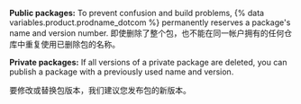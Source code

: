 **Public packages:** To prevent confusion and build problems, {% data variables.product.prodname_dotcom %} permanently reserves a package's name and version number. 即使删除了整个包，也不能在同一帐户拥有的任何仓库中重复使用已删除包的名称。

**Private packages:** If all versions of a private package are deleted, you can publish a package with a previously used name and version.

要修改或替换包版本，我们建议您发布包的新版本。
